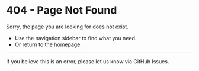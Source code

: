 # 404 - Page Not Found

Sorry, the page you are looking for does not exist.

- Use the navigation sidebar to find what you need.
- Or return to the [homepage](index.md).

---

If you believe this is an error, please let us know via GitHub Issues.
